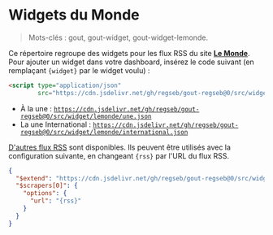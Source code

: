 # Widgets du Monde

> Mots-clés : gout, gout-widget, gout-widget-lemonde.

Ce répertoire regroupe des widgets pour les flux RSS du site
[**Le Monde**](https://www.lemonde.fr/). Pour ajouter un widget dans votre
dashboard, insérez le code suivant (en remplaçant `{widget}` par le widget
voulu) :

```HTML
<script type="application/json"
        src="https://cdn.jsdelivr.net/gh/regseb/gout-regseb@0/src/widget/lemonde/{widget}.json"></script>
```

- À la une :
  [`https://cdn.jsdelivr.net/gh/regseb/gout-regseb@0/src/widget/lemonde/une.json`](https://cdn.jsdelivr.net/gh/regseb/gout-regseb@0/src/widget/lemonde/une.json)
- La une International :
  [`https://cdn.jsdelivr.net/gh/regseb/gout-regseb@0/src/widget/lemonde/international.json`](https://cdn.jsdelivr.net/gh/regseb/gout-regseb@0/src/widget/lemonde/international.json)

[D'autres flux
RSS](https://www.lemonde.fr/actualite-medias/article/2019/08/12/les-flux-rss-du-monde-fr_5498778_3236.html)
sont disponibles. Ils peuvent être utilisés avec la configuration suivante, en
changeant `{rss}` par l'URL du flux RSS.

```JSON
{
  "$extend": "https://cdn.jsdelivr.net/gh/regseb/gout-regseb@0/src/widget/lemonde/une.json",
  "$scrapers[0]": {
    "options": {
      "url": "{rss}"
    }
  }
}
```
